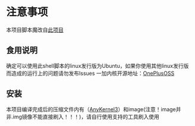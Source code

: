 # 注意事项

本项目脚本魔改自[此项目](https://github.com/mcxiaochenn/OKI_KernelSU-Next_SUSFS)


## 食用说明
确定可以使用此shell脚本的linux发行版为Ubuntu，如果你使用其他linux发行版而造成的运行上的问题请勿发布Issues
一加内核开源地址：[OnePlusOSS](https://github.com/OnePlusOSS/kernel_manifest)



## 安装


本项目编译完成后的压缩文件内有（[AnyKernel3](https://github.com/osm0sis/AnyKernel3)）和image(注意！image并非.img镜像不能直接刷入！！！)，请自行使用支持的工具刷入使用
